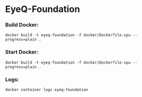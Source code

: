# EyeQ-Foundation

### Build Docker:
```
docker build -t eyeq-foundation -f docker/Dockerfile-cpu --progress=plain .
```

### Start Docker:

```
docker build -t eyeq-foundation -f docker/Dockerfile-cpu --progress=plain .
```

### Logs:

```
docker container logs eyeq-foundation
```


